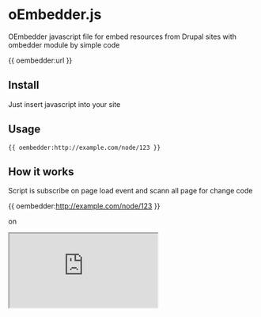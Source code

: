 oEmbedder.js
===========

OEmbedder javascript file for embed resources from Drupal sites with ombedder module by simple code

 {{ oembedder:url }}

## Install

Just insert javascript into your site 

## Usage

```
{{ oembedder:http://example.com/node/123 }}
```

## How it works

Script is subscribe on page load event and scann all page for change code

 {{ oembedder:http://example.com/node/123 }} 

on

 <iframe src="http://example.com/node/123"></iframe>

 
